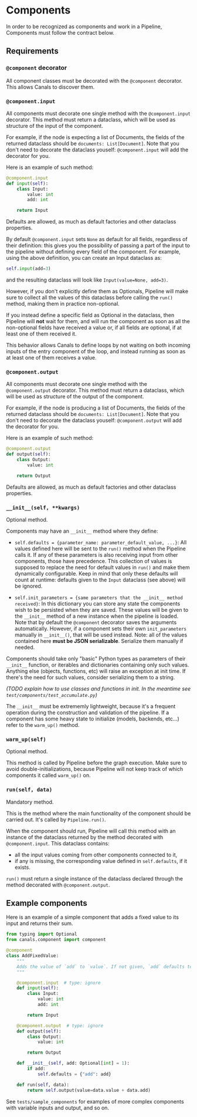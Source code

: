 # Components

In order to be recognized as components and work in a Pipeline, Components must follow the contract below.

## Requirements

### `@component` decorator

All component classes must be decorated with the `@component` decorator. This allows Canals to discover them.

### `@component.input`

All components must decorate one single method with the `@component.input` decorator. This method must return a dataclass, which will be used as structure of the input of the component.

For example, if the node is expecting a list of Documents, the fields of the returned dataclass should be `documents: List[Document]`. Note that you don't need to decorate the dataclass youself: `@component.input` will add the decorator for you.

Here is an example of such method:

```python
@component.input
def input(self):
    class Input:
        value: int
        add: int

    return Input
```

Defaults are allowed, as much as default factories and other dataclass properties.

By default `@component.input` sets `None` as default for all fields, regardless of their definition: this gives you the
possibility of passing a part of the input to the pipeline without defining every field of the component. For example,
using the above definition, you can create an Input dataclass as:

```python
self.input(add=3)
```

and the resulting dataclass will look like `Input(value=None, add=3)`.

However, if you don't explicitly define them as Optionals, Pipeline will make sure to collect all the values of this
dataclass before calling the `run()` method, making them in practice non-optional.

If you instead define a specific field as Optional in the dataclass, then Pipeline will **not** wait for them, and will
run the component as soon as all the non-optional fields have received a value or, if all fields are optional, if at
least one of them received it.

This behavior allows Canals to define loops by not waiting on both incoming inputs of the entry component of the loop,
and instead running as soon as at least one of them receives a value.

### `@component.output`

All components must decorate one single method with the `@component.output` decorator. This method must return a dataclass, which will be used as structure of the output of the component.

For example, if the node is producing a list of Documents, the fields of the returned dataclass should be `documents: List[Document]`. Note that you don't need to decorate the dataclass youself: `@component.output` will add the decorator for you.

Here is an example of such method:

```python
@component.output
def output(self):
    class Output:
        value: int

    return Output
```

Defaults are allowed, as much as default factories and other dataclass properties.

### `__init__(self, **kwargs)`

Optional method.

Components may have an `__init__` method where they define:

- `self.defaults = {parameter_name: parameter_default_value, ...}`:
    All values defined here will be sent to the `run()` method when the Pipeline calls it.
    If any of these parameters is also receiving input from other components, those have precedence.
    This collection of values is supposed to replace the need for default values in `run()` and make them
    dynamically configurable. Keep in mind that only these defaults will count at runtime: defaults given to
    the `Input` dataclass (see above) will be ignored.

- `self.init_parameters = {same parameters that the __init__ method received}`:
    In this dictionary you can store any state the components wish to be persisted when they are saved.
    These values will be given to the `__init__` method of a new instance when the pipeline is loaded.
    Note that by default the `@component` decorator saves the arguments automatically.
    However, if a component sets their own `init_parameters` manually in `__init__()`, that will be used instead.
    Note: all of the values contained here **must be JSON serializable**. Serialize them manually if needed.

Components should take only "basic" Python types as parameters of their `__init__` function, or iterables and
dictionaries containing only such values. Anything else (objects, functions, etc) will raise an exception at init
time. If there's the need for such values, consider serializing them to a string.

_(TODO explain how to use classes and functions in init. In the meantime see `test/components/test_accumulate.py`)_

The `__init__` must be extrememly lightweight, because it's a frequent operation during the construction and
validation of the pipeline. If a component has some heavy state to initialize (models, backends, etc...) refer to
the `warm_up()` method.


### `warm_up(self)`

Optional method.

This method is called by Pipeline before the graph execution. Make sure to avoid double-initializations,
because Pipeline will not keep track of which components it called `warm_up()` on.


### `run(self, data)`

Mandatory method.

This is the method where the main functionality of the component should be carried out. It's called by
`Pipeline.run()`.

When the component should run, Pipeline will call this method with an instance of the dataclass returned by the method decorated with `@component.input`. This dataclass contains:

- all the input values coming from other components connected to it,
- if any is missing, the corresponding value defined in `self.defaults`, if it exists.

`run()` must return a single instance of the dataclass declared through the method decorated with `@component.output`.


## Example components

Here is an example of a simple component that adds a fixed value to its input and returns their sum.

```python
from typing import Optional
from canals.component import component

@component
class AddFixedValue:
    """
    Adds the value of `add` to `value`. If not given, `add` defaults to 1.
    """

    @component.input  # type: ignore
    def input(self):
        class Input:
            value: int
            add: int

        return Input

    @component.output  # type: ignore
    def output(self):
        class Output:
            value: int

        return Output

    def __init__(self, add: Optional[int] = 1):
        if add:
            self.defaults = {"add": add}

    def run(self, data):
        return self.output(value=data.value + data.add)
```

See `tests/sample_components` for examples of more complex components with variable inputs and output, and so on.
